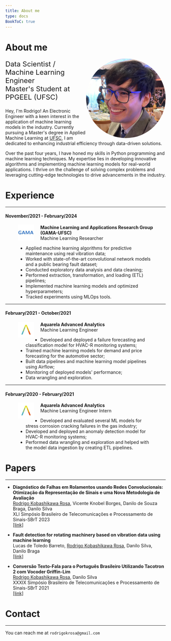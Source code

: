 ```yaml
---
title: About me
type: docs
BookToC: true
---
```


# About me

<img src="foto-perfil.en.jpg" style="width:250px; border-radius: 50%; float: right">

<p style="font-size: 22px">
    Data Scientist /<br> 
    Machine Learning Engineer<br>
    Master's Student at PPGEEL (UFSC)<br>
</p>

Hey, I'm Rodrigo! An Electronic Engineer with a keen interest in the application of machine learning models in the industry. Currently pursuing a Master's degree in Applied Machine Learning at [UFSC](https://ppgeel.posgrad.ufsc.br/), I am dedicated to enhancing industrial efficiency through data-driven solutions.
                        
Over the past four years, I have honed my skills in Python programming and machine learning techniques. My expertise lies in developing innovative algorithms and implementing machine learning models for real-world applications. I thrive on the challenge of solving complex problems and leveraging cutting-edge technologies to drive advancements in the industry.
            
# Experience
---
#### November/2021 - February/2024

<figure>
  <img src="gama.en.jpeg" style="float: left; margin-right: 20px; width: 50px;">
  <figcaption>
    <b>Machine Learning and Applications Research Group (GAMA-UFSC)</b><br>
    Machine Learning Researcher<br>
    <ul>
        <li>Applied machine learning algorithms for predictive maintenance using real vibration data;</li>
        <li>Worked with state-of-the-art convolutional network models and a public bearing fault dataset;</li>
        <li>Conducted exploratory data analysis and data cleaning;</li>
        <li>Performed extraction, transformation, and loading (ETL) pipelines;</li>
        <li>Implemented machine learning models and optimized hyperparameters;</li>
        <li>Tracked experiments using MLOps tools.</li>
    </ul>
  </figcaption>
</figure>

---
#### February/2021 - October/2021

<figure>
  <img src="aquare_la_logo.en.jpeg" style="float: left; margin-right: 20px; width: 50px;">
  <figcaption>
    <b>Aquarela Advanced Analytics</b><br>
    Machine Learning Engineer<br>
    <ul>
        <li>Developed and deployed a failure forecasting and classification model for HVAC-R monitoring systems;</li>
        <li>Trained machine learning models for demand and price forecasting for the automotive sector;</li>
        <li>Built data pipelines and machine learning model pipelines using Airflow;</li>
        <li>Monitoring of deployed models' performance;</li>
        <li>Data wrangling and exploration.</li>
    </ul>
  </figcaption>
</figure>

---
#### February/2020 - February/2021

<figure>
  <img src="aquare_la_logo.en.jpeg" style="float: left; margin-right: 20px; width: 50px;">
  <figcaption>
    <b>Aquarela Advanced Analytics</b><br>
    Machine Learning Engineer Intern<br>
    <ul>
        <li>Developed and evaluated several ML models for stress corrosion cracking failures in the gas industry;</li>
        <li>Developed and deployed an anomaly detection model for HVAC-R monitoring systems;</li>
        <li>Performed data wrangling and exploration and helped with the model data ingestion by creating ETL pipelines.</li>
    </ul>
  </figcaption>
</figure>


# Papers
---

- **Diagnóstico de Falhas em Rolamentos usando Redes Convolucionais: Otimização da Representação de Sinais e uma Nova Metodologia de Avaliação**\
<u>Rodrigo Kobashikawa Rosa</u>, Vicente Knobel Borges, Danilo de Souza Braga, Danilo Silva\
XLI Simpósio Brasileiro de Telecomunicações e Processamento de Sinais-SBrT 2023\
[[link]](https://biblioteca.sbrt.org.br/articlefile/4443.pdf)

- **Fault detection for rotating machinery based on vibration data using machine learning**\
Lucas de Toledo Barreto, <u>Rodrigo Kobashikawa Rosa</u>, Danilo Silva, Danilo Braga\
[[link]](https://sol.sbc.org.br/index.php/eniac/article/view/25706)

- **Conversão Texto-Fala para o Português Brasileiro Utilizando Tacotron 2 com Vocoder Griffin-Lim**\
<u>Rodrigo Kobashikawa Rosa</u>, Danilo Silva\
XXXIX Simpósio Brasileiro de Telecomunicações e Processamento de Sinais-SBrT 2021\
[[link]](https://biblioteca.sbrt.org.br/articlefile/2858.pdf)

# Contact
---
You can reach me at `rodrigokrosa@gmail.com`